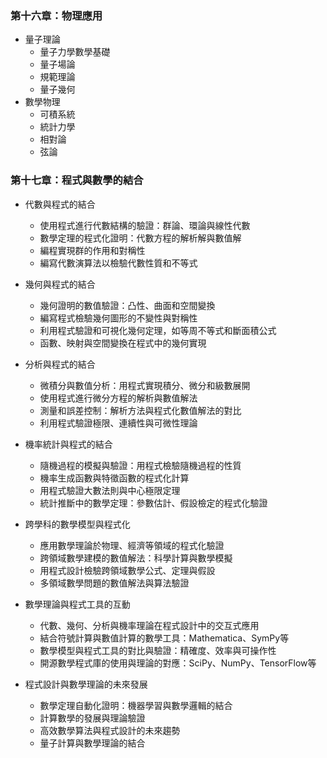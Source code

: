 
### 第十六章：物理應用
- 量子理論
  - 量子力學數學基礎
  - 量子場論
  - 規範理論
  - 量子幾何
- 數學物理
  - 可積系統
  - 統計力學
  - 相對論
  - 弦論

### 第十七章：程式與數學的結合

- 代數與程式的結合
  - 使用程式進行代數結構的驗證：群論、環論與線性代數
  - 數學定理的程式化證明：代數方程的解析解與數值解
  - 編程實現群的作用和對稱性
  - 編寫代數演算法以檢驗代數性質和不等式

- 幾何與程式的結合
  - 幾何證明的數值驗證：凸性、曲面和空間變換
  - 編寫程式檢驗幾何圖形的不變性與對稱性
  - 利用程式驗證和可視化幾何定理，如等周不等式和斷面積公式
  - 函數、映射與空間變換在程式中的幾何實現

- 分析與程式的結合
  - 微積分與數值分析：用程式實現積分、微分和級數展開
  - 使用程式進行微分方程的解析與數值解法
  - 測量和誤差控制：解析方法與程式化數值解法的對比
  - 利用程式驗證極限、連續性與可微性理論

- 機率統計與程式的結合
  - 隨機過程的模擬與驗證：用程式檢驗隨機過程的性質
  - 機率生成函數與特徵函數的程式化計算
  - 用程式驗證大數法則與中心極限定理
  - 統計推斷中的數學定理：參數估計、假設檢定的程式化驗證

- 跨學科的數學模型與程式化
  - 應用數學理論於物理、經濟等領域的程式化驗證
  - 跨領域數學建模的數值解法：科學計算與數學模擬
  - 用程式設計檢驗跨領域數學公式、定理與假設
  - 多領域數學問題的數值解法與算法驗證

- 數學理論與程式工具的互動
  - 代數、幾何、分析與機率理論在程式設計中的交互式應用
  - 結合符號計算與數值計算的數學工具：Mathematica、SymPy等
  - 數學模型與程式工具的對比與驗證：精確度、效率與可操作性
  - 開源數學程式庫的使用與理論的對應：SciPy、NumPy、TensorFlow等

- 程式設計與數學理論的未來發展
  - 數學定理自動化證明：機器學習與數學邏輯的結合
  - 計算數學的發展與理論驗證
  - 高效數學算法與程式設計的未來趨勢
  - 量子計算與數學理論的結合
